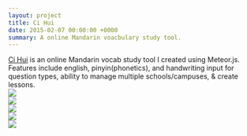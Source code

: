 ```yaml
---
layout: project
title: Ci Hui
date: 2015-02-07 00:00:00 +0000
summary: A online Mandarin voacbulary study tool.
---
```


[Ci Hui](http://cihui.io) is an online Mandarin vocab study tool I created using Meteor.js. Features include english, pinyin(phonetics), and handwriting input for question types, ability to manage multiple schools/campuses, & create lessons.<br />
<img src="http://storage.googleapis.com/camel-blog/screenHomepage.png" /><br />
<img src="http://storage.googleapis.com/camel-blog/screen1.png" /><br />
<img src="http://storage.googleapis.com/camel-blog/screen2.png" /><br />
<img src="http://storage.googleapis.com/camel-blog/screen3.png" /><br />
<img src="http://storage.googleapis.com/camel-blog/screen5.png" />
